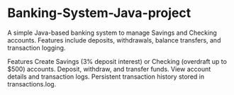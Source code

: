 # Banking-System-Java-project

A simple Java-based banking system to manage Savings and Checking accounts. Features include deposits, withdrawals, balance transfers, and transaction logging.

Features
Create Savings (3% deposit interest) or Checking (overdraft up to $500) accounts.
Deposit, withdraw, and transfer funds.
View account details and transaction logs.
Persistent transaction history stored in transactions.log.
